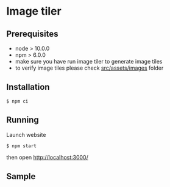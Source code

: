# Image tiler

## Prerequisites
 - node > 10.0.0
 - npm > 6.0.0
 - make sure you have run image tiler to generate image tiles
 - to verify image tiles please check [src/assets/images](src/assets/images) folder

## Installation
```
$ npm ci
```

## Running
Launch website

```
$ npm start
```

then open [http://localhost:3000/](http://localhost:3000/)

## Sample
